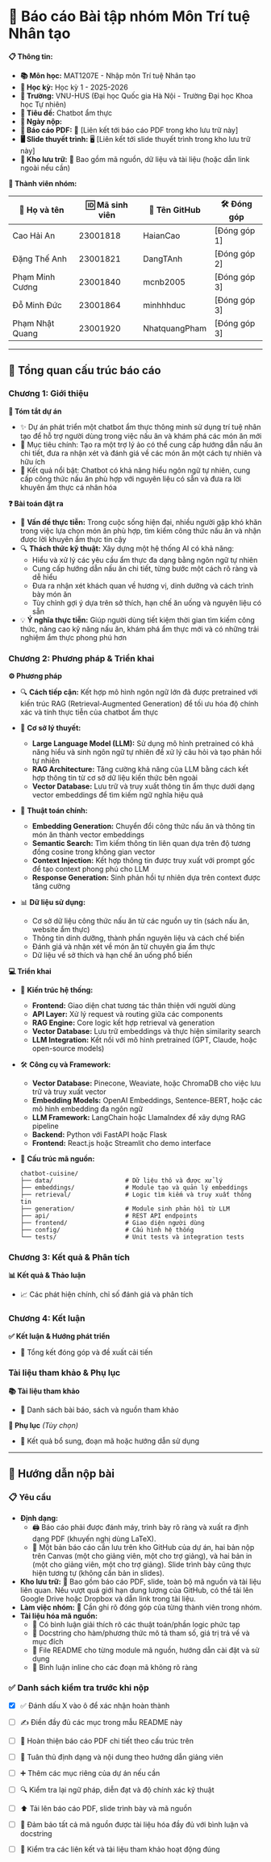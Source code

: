 # 🤖 Báo cáo Bài tập nhóm Môn Trí tuệ Nhân tạo

**📋 Thông tin:**

- **📚 Môn học:** MAT1207E - Nhập môn Trí tuệ Nhân tạo
- **📅 Học kỳ:** Học kỳ 1 - 2025-2026
- **🏫 Trường:** VNU-HUS (Đại học Quốc gia Hà Nội - Trường Đại học Khoa học Tự nhiên)
- **📝 Tiêu đề:** Chatbot ẩm thực
- **📅 Ngày nộp:** 
- **📄 Báo cáo PDF:** 📄 [Liên kết tới báo cáo PDF trong kho lưu trữ này]
- **🖥️ Slide thuyết trình:** 🖥️ [Liên kết tới slide thuyết trình trong kho lưu trữ này]
- **📂 Kho lưu trữ:** 📁 Bao gồm mã nguồn, dữ liệu và tài liệu (hoặc dẫn link ngoài nếu cần)

**👥 Thành viên nhóm:**

| 👤 Họ và tên    | 🆔 Mã sinh viên | 🐙 Tên GitHub | 🛠️ Đóng góp  |
| --------------- | --------------- | ------------- | ------------ |
| Cao Hải An      | 23001818        | HaianCao      | [Đóng góp 1] |
| Đặng Thế Anh    | 23001821        | DangTAnh      | [Đóng góp 2] |
| Phạm Minh Cương | 23001840        | mcnb2005      | [Đóng góp 3] |
| Đỗ Minh Đức     | 23001864        | minhhhduc     | [Đóng góp 3] |
| Phạm Nhật Quang | 23001920        | NhatquangPham | [Đóng góp 3] |

---

## 📑 Tổng quan cấu trúc báo cáo

### Chương 1: Giới thiệu

**📝 Tóm tắt dự án**

- ✨ Dự án phát triển một chatbot ẩm thực thông minh sử dụng trí tuệ nhân tạo để hỗ trợ người dùng trong việc nấu ăn và khám phá các món ăn mới
- 🎯 Mục tiêu chính: Tạo ra một trợ lý ảo có thể cung cấp hướng dẫn nấu ăn chi tiết, đưa ra nhận xét và đánh giá về các món ăn một cách tự nhiên và hữu ích
- 🌟 Kết quả nổi bật: Chatbot có khả năng hiểu ngôn ngữ tự nhiên, cung cấp công thức nấu ăn phù hợp với nguyên liệu có sẵn và đưa ra lời khuyên ẩm thực cá nhân hóa

**❓ Bài toán đặt ra**

- 📌 **Vấn đề thực tiễn:** Trong cuộc sống hiện đại, nhiều người gặp khó khăn trong việc lựa chọn món ăn phù hợp, tìm kiếm công thức nấu ăn và nhận được lời khuyên ẩm thực tin cậy
- 🔍 **Thách thức kỹ thuật:** Xây dựng một hệ thống AI có khả năng:
  - Hiểu và xử lý các yêu cầu ẩm thực đa dạng bằng ngôn ngữ tự nhiên
  - Cung cấp hướng dẫn nấu ăn chi tiết, từng bước một cách rõ ràng và dễ hiểu
  - Đưa ra nhận xét khách quan về hương vị, dinh dưỡng và cách trình bày món ăn
  - Tùy chỉnh gợi ý dựa trên sở thích, hạn chế ăn uống và nguyên liệu có sẵn
- 💡 **Ý nghĩa thực tiễn:** Giúp người dùng tiết kiệm thời gian tìm kiếm công thức, nâng cao kỹ năng nấu ăn, khám phá ẩm thực mới và có những trải nghiệm ẩm thực phong phú hơn

### Chương 2: Phương pháp & Triển khai

**⚙️ Phương pháp**

- 🔍 **Cách tiếp cận:** Kết hợp mô hình ngôn ngữ lớn đã được pretrained với kiến trúc RAG (Retrieval-Augmented Generation) để tối ưu hóa độ chính xác và tính thực tiễn của chatbot ẩm thực

- 🧠 **Cơ sở lý thuyết:**

  - **Large Language Model (LLM):** Sử dụng mô hình pretrained có khả năng hiểu và sinh ngôn ngữ tự nhiên để xử lý câu hỏi và tạo phản hồi tự nhiên
  - **RAG Architecture:** Tăng cường khả năng của LLM bằng cách kết hợp thông tin từ cơ sở dữ liệu kiến thức bên ngoài
  - **Vector Database:** Lưu trữ và truy xuất thông tin ẩm thực dưới dạng vector embeddings để tìm kiếm ngữ nghĩa hiệu quả

- 🔧 **Thuật toán chính:**

  - **Embedding Generation:** Chuyển đổi công thức nấu ăn và thông tin món ăn thành vector embeddings
  - **Semantic Search:** Tìm kiếm thông tin liên quan dựa trên độ tương đồng cosine trong không gian vector
  - **Context Injection:** Kết hợp thông tin được truy xuất với prompt gốc để tạo context phong phú cho LLM
  - **Response Generation:** Sinh phản hồi tự nhiên dựa trên context được tăng cường

- 📊 **Dữ liệu sử dụng:**
  - Cơ sở dữ liệu công thức nấu ăn từ các nguồn uy tín (sách nấu ăn, website ẩm thực)
  - Thông tin dinh dưỡng, thành phần nguyên liệu và cách chế biến
  - Đánh giá và nhận xét về món ăn từ chuyên gia ẩm thực
  - Dữ liệu về sở thích và hạn chế ăn uống phổ biến

**💻 Triển khai**

- 🧩 **Kiến trúc hệ thống:**

  - **Frontend:** Giao diện chat tương tác thân thiện với người dùng
  - **API Layer:** Xử lý request và routing giữa các components
  - **RAG Engine:** Core logic kết hợp retrieval và generation
  - **Vector Database:** Lưu trữ embeddings và thực hiện similarity search
  - **LLM Integration:** Kết nối với mô hình pretrained (GPT, Claude, hoặc open-source models)

- 🛠️ **Công cụ và Framework:**

  - **Vector Database:** Pinecone, Weaviate, hoặc ChromaDB cho việc lưu trữ và truy xuất vector
  - **Embedding Models:** OpenAI Embeddings, Sentence-BERT, hoặc các mô hình embedding đa ngôn ngữ
  - **LLM Framework:** LangChain hoặc LlamaIndex để xây dựng RAG pipeline
  - **Backend:** Python với FastAPI hoặc Flask
  - **Frontend:** React.js hoặc Streamlit cho demo interface

- 📁 **Cấu trúc mã nguồn:**
  ```
  chatbot-cuisine/
  ├── data/                    # Dữ liệu thô và được xử lý
  ├── embeddings/              # Module tạo và quản lý embeddings
  ├── retrieval/               # Logic tìm kiếm và truy xuất thông tin
  ├── generation/              # Module sinh phản hồi từ LLM
  ├── api/                     # REST API endpoints
  ├── frontend/                # Giao diện người dùng
  ├── config/                  # Cấu hình hệ thống
  └── tests/                   # Unit tests và integration tests
  ```

### Chương 3: Kết quả & Phân tích

**📊 Kết quả & Thảo luận**

- 📈 Các phát hiện chính, chỉ số đánh giá và phân tích

### Chương 4: Kết luận

**✅ Kết luận & Hướng phát triển**

- 🔭 Tổng kết đóng góp và đề xuất cải tiến

### Tài liệu tham khảo & Phụ lục

**📚 Tài liệu tham khảo**

- 🔗 Danh sách bài báo, sách và nguồn tham khảo

**📎 Phụ lục** _(Tùy chọn)_

- 📎 Kết quả bổ sung, đoạn mã hoặc hướng dẫn sử dụng

---

## 📝 Hướng dẫn nộp bài

### 📋 Yêu cầu

- **Định dạng:**
  - 🖨️ Báo cáo phải được đánh máy, trình bày rõ ràng và xuất ra định dạng PDF (khuyến nghị dùng LaTeX).
  - 🔁 Một bản báo cáo cần lưu trên kho GitHub của dự án, hai bản nộp trên Canvas (một cho giảng viên, một cho trợ giảng), và hai bản in (một cho giảng viên, một cho trợ giảng). Slide trình bày cũng thực hiện tương tự (không cần bản in slides).
- **Kho lưu trữ:** 📂 Bao gồm báo cáo PDF, slide, toàn bộ mã nguồn và tài liệu liên quan. Nếu vượt quá giới hạn dung lượng của GitHub, có thể tải lên Google Drive hoặc Dropbox và dẫn link trong tài liệu.
- **Làm việc nhóm:** 🤝 Cần ghi rõ đóng góp của từng thành viên trong nhóm.
- **Tài liệu hóa mã nguồn:**
  - 🧾 Có bình luận giải thích rõ các thuật toán/phần logic phức tạp
  - 🧪 Docstring cho hàm/phương thức mô tả tham số, giá trị trả về và mục đích
  - 📘 File README cho từng module mã nguồn, hướng dẫn cài đặt và sử dụng
  - 📝 Bình luận inline cho các đoạn mã không rõ ràng

### ✅ Danh sách kiểm tra trước khi nộp

- [x] ✅ Đánh dấu X vào ô để xác nhận hoàn thành
- [ ] ✍️ Điền đầy đủ các mục trong mẫu README này
- [ ] 📄 Hoàn thiện báo cáo PDF chi tiết theo cấu trúc trên
- [ ] 🎨 Tuân thủ định dạng và nội dung theo hướng dẫn giảng viên
- [ ] ➕ Thêm các mục riêng của dự án nếu cần
- [ ] 🔍 Kiểm tra lại ngữ pháp, diễn đạt và độ chính xác kỹ thuật
- [ ] ⬆️ Tải lên báo cáo PDF, slide trình bày và mã nguồn
- [ ] 🧩 Đảm bảo tất cả mã nguồn được tài liệu hóa đầy đủ với bình luận và docstring
- [ ] 🔗 Kiểm tra các liên kết và tài liệu tham khảo hoạt động đúng



